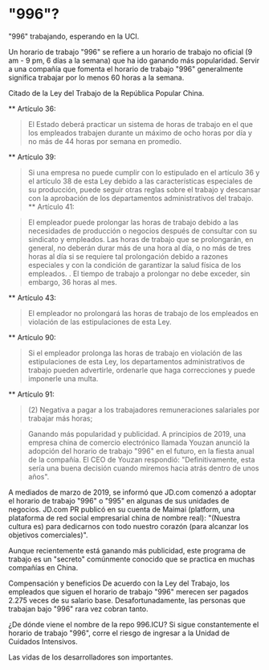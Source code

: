  "996"?
 ===
 "996" trabajando, esperando en la UCI.

 Un horario de trabajo "996" se refiere a un horario de trabajo no oficial (9 am - 9 pm, 6 días a la semana) que ha ido ganando más popularidad. Servir a una compañía que fomenta el horario de trabajo "996" generalmente significa trabajar por lo menos 60 horas a la semana.

 Citado de la Ley del Trabajo de la República Popular China.

** Artículo 36:

> El Estado deberá practicar un sistema de horas de trabajo en el que los empleados trabajen durante un máximo de ocho horas por día y no más de 44 horas por semana en promedio.

** Artículo 39:

> Si una empresa no puede cumplir con lo estipulado en el artículo 36 y el artículo 38 de esta Ley debido a las características especiales de su producción, puede seguir otras reglas sobre el trabajo y descansar con la aprobación de los departamentos administrativos del trabajo.
** Artículo 41:

> El empleador puede prolongar las horas de trabajo debido a las necesidades de producción o negocios después de consultar con su sindicato y empleados. Las horas de trabajo que se prolongarán, en general, no deberán durar más de una hora al día, o no más de tres horas al día si se requiere tal prolongación debido a razones especiales y con la condición de garantizar la salud física de los empleados. . El tiempo de trabajo a prolongar no debe exceder, sin embargo, 36 horas al mes.

** Artículo 43:

> El empleador no prolongará las horas de trabajo de los empleados en violación de las estipulaciones de esta Ley.

** Artículo 90:

> Si el empleador prolonga las horas de trabajo en violación de las estipulaciones de esta Ley, los departamentos administrativos de trabajo pueden advertirle, ordenarle que haga correcciones y puede imponerle una multa.

** Artículo 91:

> (2) Negativa a pagar a los trabajadores remuneraciones salariales por trabajar más horas;

> Ganando más popularidad y publicidad.
 A principios de 2019, una empresa china de comercio electrónico llamada Youzan anunció la adopción del horario de trabajo "996" en el futuro, en la fiesta anual de la compañía. El CEO de Youzan respondió: "Definitivamente, esta sería una buena decisión cuando miremos hacia atrás dentro de unos años".

 A mediados de marzo de 2019, se informó que JD.com comenzó a adoptar el horario de trabajo "996" o "995" en algunas de sus unidades de negocios. JD.com PR publicó en su cuenta de Maimai (platform, una plataforma de red social empresarial china de nombre real): "(Nuestra cultura es) para dedicarnos con todo nuestro corazón (para alcanzar los objetivos comerciales)".

 Aunque recientemente está ganando más publicidad, este programa de trabajo es un "secreto" comúnmente conocido que se practica en muchas compañías en China.

 Compensación y beneficios
 De acuerdo con la Ley del Trabajo, los empleados que siguen el horario de trabajo "996" merecen ser pagados 2.275 veces de su salario base. Desafortunadamente, las personas que trabajan bajo "996" rara vez cobran tanto.

 ¿De dónde viene el nombre de la repo 996.ICU?
 Si sigue constantemente el horario de trabajo "996", corre el riesgo de ingresar a la Unidad de Cuidados Intensivos.

 Las vidas de los desarrolladores son importantes.
